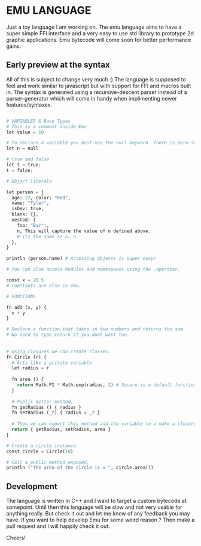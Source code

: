 # EMU LANGUAGE
Just a toy language I am working on.
The emu language aims to have a super simple FFI interface and a very easy to use std library to prototype 2d graphic applications. Emu bytecode will come soon for better performance gains.

## Early preview at the syntax
All of this is subject to change very much :) The language is supposed to feel and work similar to javascript but with support for FFI and macros built in.
The syntax is generated using a recursive-descent parser instead of a parser-generator which will come in handy when implimenting newer features/syntaxex.


```py

# VARIABLES & Base Types
# This is a comment inside Emu
let value = 10

# To declare a variable you must use the null keyword. There is zero support for let n; syntax where its defined as null by default.
let n = null 

# true and false
let t = true;
t = false;

# Object literals

let person = {
  age: 22, color: "Red",
  name: "Tyler",
  isDev: true,
  blank: {},
  nested: {
    foo: "Bar":,
    n, This will capture the value of n defined above.
    # its the same as n: n
  },
}

println (person.name) # Accessing objects is super easy!

# You can also access Modules and namespaces using the .operator.

const x = 20.5
# Constants are also in emu.

# FUNCTIONS

fn add (x, y) {
  x + y
}

# Declare a function that takes in two numbers and returns the sum.
# No need to type return if you dont want too.
 
 
# Using closures we can create classes.
fn Circle (r) {
  # Acts like a private variable.
  let radius = r
  
  fn area () {
    return Math.PI * Math.exp(radius, 2) # Square is a default function in the Math library.
  }
  
  # Public Getter method.
  fn getRadius () { radius }
  fn setRadius (_r) { radius = _r }  
  
  # Then we can export this method and the variable to a make a closure/class.
  return { getRadius, setRadius, area }
}

# Create a circle instance.
const circle = Circle(10)

# Call a public method exposed.
println ("The area of the circle is = ", circle.area())


```

## Development

The language is written in C++ and I want to target a custom bytecode at somepoint. Until then this language will be slow and not very usable for anything really. But check it out and let me know of any feedback you may have. If you want to help develop Emu for some weird reason ? Then make a pull request and I will happily check it out.

Cheers!
